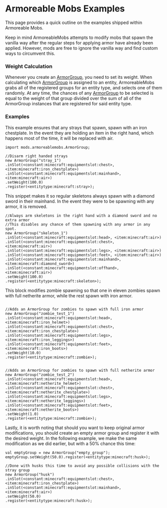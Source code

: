 # Armoreable Mobs Examples

This page provides a quick outline on the examples shipped within Armoreable Mobs.

Keep in mind ArmoreableMobs attempts to modify mobs that spawn the vanilla way after the regular steps for applying armor have already been applied.
However, mods are free to ignore the vanilla way and find custom ways to circumvent this.

### Weight Calculation

Whenever you create an [ArmorGroup](/mods/ArmoreableMobs/ArmorGroup), you need to set its weight. When calculating which [ArmorGroup](/mods/ArmoreableMobs/ArmorGroup) is assigned to 
an entity, ArmoreableMobs grabs all of the registered groups for an entity type, and selects one of them randomly. At any time, the chances of any 
[ArmorGroup](/mods/ArmoreableMobs/ArmorGroup) to be selected is equal to the weight of that group divided over the sum of all of the ArmorGroup instances
that are registered for said entity type.


### Examples

This example ensures that any strays that spawn, spawn with an iron chestplate.
In the event they are holding an item in the right hand, which happens most of the time, it will be replaced with air.

```zenscript
import mods.armoreablemobs.ArmorGroup;

//Disarm right handed strays
new ArmorGroup("stray_1")
.inSlot(<constant:minecraft:equipmentslot:chest>, <item:minecraft:iron_chestplate>)
.inSlot(<constant:minecraft:equipmentslot:mainhand>, <item:minecraft:air>)
.setWeight(100.0)
.register(<entitytype:minecraft:stray>);

```

This snippet makes it so regular skeletons always spawn with a diamond sword in their mainhand.
In the event they were to be spawning with any armor, it is removed.

```zenscript
//Always arm skeletons in the right hand with a diamond sword and no extra armor
//This disables any chance of them spawning with any armor in any spot.
new ArmorGroup("skeleton_1")
.inSlot(<constant:minecraft:equipmentslot:head>, <item:minecraft:air>)
.inSlot(<constant:minecraft:equipmentslot:chest>, <item:minecraft:air>)
.inSlot(<constant:minecraft:equipmentslot:legs>, <item:minecraft:air>)
.inSlot(<constant:minecraft:equipmentslot:feet>, <item:minecraft:air>)
.inSlot(<constant:minecraft:equipmentslot:mainhand>, <item:minecraft:diamond_sword>)
.inSlot(<constant:minecraft:equipmentslot:offhand>, <item:minecraft:air>)
.setWeight(100.0)
.register(<entitytype:minecraft:skeleton>);
```

This block modifies zombie spawning so that one in eleven zombies spawn with full netherite armor, while the rest
spawn with iron armor.

```zenscript

//Adds an ArmorGroup for zombies to spawn with full iron armor
new ArmorGroup("zombie_test_1")
.inSlot(<constant:minecraft:equipmentslot:head>, <item:minecraft:iron_helmet>)
.inSlot(<constant:minecraft:equipmentslot:chest>, <item:minecraft:iron_chestplate>)
.inSlot(<constant:minecraft:equipmentslot:legs>, <item:minecraft:iron_leggings>)
.inSlot(<constant:minecraft:equipmentslot:feet>, <item:minecraft:iron_boots>)
.setWeight(10.0)
.register(<entitytype:minecraft:zombie>);


//Adds an ArmorGroup for zombies to spawn with full netherite armor
new ArmorGroup("zombie_test_2")
.inSlot(<constant:minecraft:equipmentslot:head>, <item:minecraft:netherite_helmet>)
.inSlot(<constant:minecraft:equipmentslot:chest>, <item:minecraft:netherite_chestplate>)
.inSlot(<constant:minecraft:equipmentslot:legs>, <item:minecraft:netherite_leggings>)
.inSlot(<constant:minecraft:equipmentslot:feet>, <item:minecraft:netherite_boots>)
.setWeight(1.0)
.register(<entitytype:minecraft:zombie>);

```

Lastly, it is worth noting that should you want to keep original armor modifications, you should create an empty armor group and register it
with the desired weight. In the following example, we make the same modification as we did earlier, but with a 50% chance this time:

```zenscript
val emptyGroup = new ArmorGroup("empty_group");
emptyGroup.setWeight(50.0).register(<entitytype:minecraft:husk>);

//Done with husks this time to avoid any possible collisions with the stray group
new ArmorGroup("husk")
.inSlot(<constant:minecraft:equipmentslot:chest>, <item:minecraft:iron_chestplate>)
.inSlot(<constant:minecraft:equipmentslot:mainhand>, <item:minecraft:air>)
.setWeight(50.0)
.register(<entitytype:minecraft:husk>);
```

